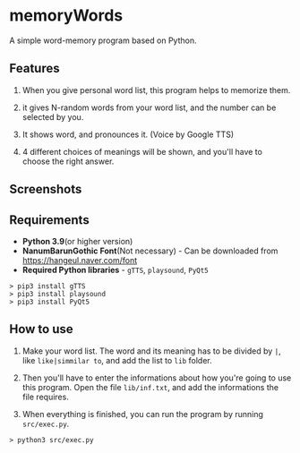 # memoryWords

A simple word-memory program based on Python.

## Features
1. When you give personal word list, this program helps to memorize them.

2. it gives N-random words from your word list, and the number can be selected by you.

3. It shows word, and pronounces it. (Voice by Google TTS)

4. 4 different choices of meanings will be shown, and you'll have to choose the right answer.

## Screenshots


## Requirements
- **Python 3.9**(or higher version)
- **NanumBarunGothic Font**(Not necessary) - Can be downloaded from https://hangeul.naver.com/font
- **Required Python libraries** - `gTTS`, `playsound`, `PyQt5`
```
> pip3 install gTTS
> pip3 install playsound
> pip3 install PyQt5
```

## How to use
1. Make your word list. The word and its meaning has to be divided by `|`, like `like|simmilar to`, and add the list to `lib` folder.

2. Then you'll have to enter the informations about how you're going to use this program. Open the file `lib/inf.txt`, and add the informations the file requires.

3. When everything is finished, you can run the program by running `src/exec.py`.
```
> python3 src/exec.py
```